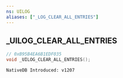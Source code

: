 ```yaml
---
ns: UILOG
aliases: ["_LOG_CLEAR_ALL_ENTRIES"]
---
```

## _UILOG_CLEAR_ALL_ENTRIES

```c
// 0xB95B4EA6B1EDF035
void _UILOG_CLEAR_ALL_ENTRIES();
```

```
NativeDB Introduced: v1207
```

